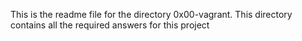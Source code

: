 This is the readme file for the directory 0x00-vagrant. This directory contains all the required answers for this project
